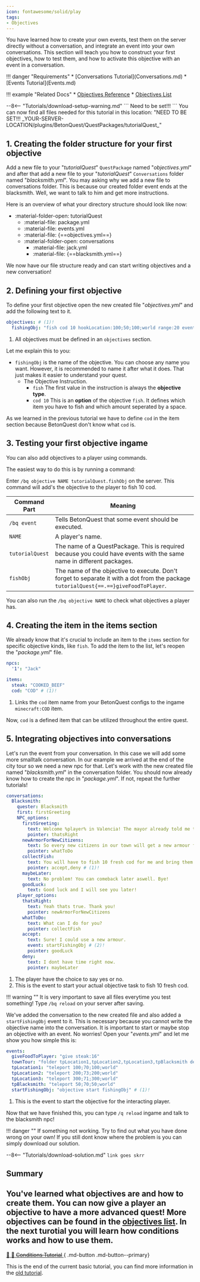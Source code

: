```yaml
---
icon: fontawesome/solid/play
tags:
- Objectives
---
```

You have learned how to create your own events, test them on the server directly without a conversation, 
and integrate an event into your own conversations.
This section will teach you how to construct your first objectives, how to test them, and how to 
activate this objective with an event in a conversation.

<div class="grid" markdown>
!!! danger "Requirements"
    * [Conversations Tutorial](Conversations.md)
    * [Events Tutorial](Events.md)

!!! example "Related Docs"
    * [Objectives Reference](../../../Documentation/Reference.md#objectives)
    * [Objectives List](../../../Documentation/Objectives-List.md)
</div>
--8<-- "Tutorials/download-setup-warning.md"
    ```
    Need to be set!!!
    ```
    You can now find all files needed for this tutorial in this location:
    "NEED TO BE SET!!! _YOUR-SERVER-LOCATION/plugins/BetonQuest/QuestPackages/tutorialQuest_"

## 1. Creating the folder structure for your first objective
Add a new file to your "_tutorialQuest_" `QuestPackage` named "_objectives.yml_" and after that
add a new file to your "_tutorialQuest_" `Conversations` folder named "_blacksmith.yml_".
You may asking why we add a new file to conversations folder. This is because our created folder event ends
at the blacksmith. Well, we want to talk to him and get more instructions.

Here is an overview of what your directory structure should look like now:

* :material-folder-open: tutorialQuest
    - :material-file: package.yml
    - :material-file: events.yml
    - :material-file: {==objectives.yml==}
    - :material-folder-open: conversations
        - :material-file: jack.yml
        - :material-file: {==blacksmith.yml==}

We now have our file structure ready and can start writing objectives and a new conversation!

## 2. Defining your first objective

To define your first objective open the new created file "_objectives.yml_" and add the following text to it.

``` YAML title="objectives.yml" linenums="1"
objectives: # (1)!
  fishingObj: "fish cod 10 hookLocation:100;50;100;world range:20 events:caughtAllFish"
```

1. All objectives must be defined in an `objectives` section.

Let me explain this to you:

* `fishingObj`  is the name of the objective. You can choose any name you want. However, it is  recommended to name
  it after what it does. That just makes it easier to understand your quest.
  * The Objective Instruction.
    - `fish` The first value in the instruction is always the **objective type**.
    - `cod 10` This is an **option** of the objective `fish`. It defines which item you have to fish and which amount
      seperated by a space.

As we learned in the previous tutorial we have to define `cod` in the item section because BetonQuest don't know what `cod` is.

## 3. Testing your first objective ingame

You can also add objectives to a player using commands.

The easiest way to do this is by running a command:

Enter `/bq objective NAME tutorialQuest.fishObj` on the server.
This command will add's the objective to the player to fish 10 cod.

| Command Part    | Meaning                                                                                                                               |
|-----------------|---------------------------------------------------------------------------------------------------------------------------------------|
| `/bq event`     | Tells BetonQuest that some event should be executed.                                                                                  |
| `NAME`          | A player's name.                                                                                                                      |
| `tutorialQuest` | The name of a QuestPackage. This is required because you could have events with the same name in different packages.                  |
| `fishObj`       | The name of the objective to execute. Don't forget to separate it with a dot from the package `tutorialQuest{==.==}giveFoodToPlayer`. |

You can also run the `/bq objective NAME` to check what objectives a player has.

## 4. Creating the item in the items section

We already know that it's crucial to include an item to the `items` section for specific objective kinds, like `fish`.
To add the item to the list, let's reopen the "_package.yml_" file.

``` YAML title="package.yml" hl_lines="6" linenums="1"
npcs:
  '1': "Jack"

items:
  steak: "COOKED_BEEF"
  cod: "COD" # (1)!
```

1. Links the `cod` item name from your BetonQuest configs to the ingame `minecraft:COD` item.

Now, `cod` is a defined item that can be utilized throughout the entire quest.

## 5. Integrating objectives into conversations

Let's run the event from your conversation. In this case we will add some more smalltalk conversation.
In our example we arrived at the end of the city tour so we need a new npc for that.
Let's work with the new created file named "_blacksmith.yml_" in the conversation folder.
You should now already know how to create the npc in
"_package.yml_". If not, repeat the further tutorials!


``` YAML title="blacksmith.yml" linenums="1" 
conversations:
  Blacksmith:
    quester: Blacksmith
    first: firstGreeting
    NPC_options:
      firstGreeting:
        text: Welcome %player% in Valencia! The mayor already told me that you are new to our town.
        pointer: thatsRight
      newArmorForNewCitizens:
        text: So every new citizens in our town will get a new armour from me but you have to do something for me in order to get this really nice upgrade!
        pointer: whatToDo
      collectFish:
        text: You will have to fish 10 fresh cod for me and bring them to me. After that I will give you the nice new armour! Is that a deal?
        pointer: accept,deny # (1)!
      maybeLater:
        text: No problem! You can comeback later aswell. Bye!
      goodLuck:
        text: Good luck and I will see you later!
    player_options:
      thatsRight:
        text: Yeah thats true. Thank you!
        pointer: newArmorForNewCitizens
      whatToDo:
        text: What can I do for you?
        pointer: collectFish
      accept:
        text: Sure! I could use a new armour.
        event: startFishingObj # (2)!
        pointer: goodLuck
      deny:
        text: I dont have time right now.
        pointer: maybeLater
```

1. The player have the choice to say yes or no.
2. This is the event to start your actual objective task to fish 10 fresh cod.

!!! warning ""
    It is very important to save all files everytime you test something!
    Type `/bq reload` on your server after saving.

We've added the conversation to the new created file and also added a `startFishingObj` event to it.
This is necessary because you cannot write the objective name into the conversation. It is important to start
or maybe stop an objective with an event.
No worries! Open your "_events.yml_" and let me show you how simple this is:

``` YAML title="events.yml" hl_lines="8" linenums="1"
events:
  giveFoodToPlayer: "give steak:16"
  townTour: "folder tpLocation1,tpLocation2,tpLocation3,tpBlacksmith delay:2 period:5"
  tpLocation1: "teleport 100;70;100;world"
  tpLocation2: "teleport 200;73;200;world"
  tpLocation3: "teleport 300;71;300;world"
  tpBlacksmith: "teleport 50;70;50;world"
  startFishingObj: "objective start fishingObj" # (1)!
```

1. This is the event to start the objective for the interacting player.

Now that we have finished this, you can type `/q reload` ingame and talk to the blacksmith npc!

!!! danger ""
    If something not working. Try to find out what you have done wrong on your own!
    If you still dont know where the problem is you can simply download our solution.

--8<-- "Tutorials/download-solution.md"
    ```
    link goes skrr
    ```

## Summary

You've learned what objectives are and how to create them. You can now give a player an 
objective to have a more advanced quest! More objectives can be found in the [objectives list](../../../Documentation/Objectives-List.md).
In the next turotial you will learn how **conditions** works and how to use them.
---
[:construction: :construction_worker: ~~Conditions Tutorial~~ ](#summary){ .md-button .md-button--primary}

This is the end of the current basic tutorial, you can find more information in the [old tutorial](../Learn-BetonQuest.md).


